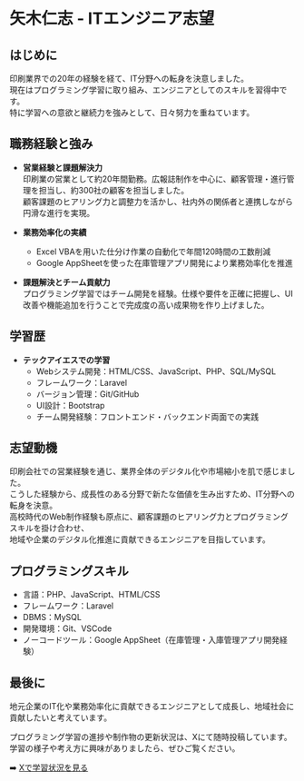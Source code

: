 # 矢木仁志 - ITエンジニア志望

## はじめに
印刷業界での20年の経験を経て、IT分野への転身を決意しました。  
現在はプログラミング学習に取り組み、エンジニアとしてのスキルを習得中です。  
特に学習への意欲と継続力を強みとして、日々努力を重ねています。

## 職務経験と強み
- **営業経験と課題解決力**  
  印刷業の営業として約20年間勤務。広報誌制作を中心に、顧客管理・進行管理を担当し、約300社の顧客を担当しました。  
  顧客課題のヒアリング力と調整力を活かし、社内外の関係者と連携しながら円滑な進行を実現。

- **業務効率化の実績**  
  - Excel VBAを用いた仕分け作業の自動化で年間120時間の工数削減  
  - Google AppSheetを使った在庫管理アプリ開発により業務効率化を推進  

- **課題解決とチーム貢献力**  
  プログラミング学習ではチーム開発を経験。仕様や要件を正確に把握し、UI改善や機能追加を行うことで完成度の高い成果物を作り上げました。

## 学習歴
- **テックアイエスでの学習**  
  - Webシステム開発：HTML/CSS、JavaScript、PHP、SQL/MySQL  
  - フレームワーク：Laravel  
  - バージョン管理：Git/GitHub  
  - UI設計：Bootstrap  
  - チーム開発経験：フロントエンド・バックエンド両面での実践

## 志望動機
印刷会社での営業経験を通じ、業界全体のデジタル化や市場縮小を肌で感じました。  
こうした経験から、成長性のある分野で新たな価値を生み出すため、IT分野への転身を決意。  
高校時代のWeb制作経験も原点に、顧客課題のヒアリング力とプログラミングスキルを掛け合わせ、  
地域や企業のデジタル化推進に貢献できるエンジニアを目指しています。

## プログラミングスキル
- 言語：PHP、JavaScript、HTML/CSS  
- フレームワーク：Laravel  
- DBMS：MySQL  
- 開発環境：Git、VSCode  
- ノーコードツール：Google AppSheet（在庫管理・入庫管理アプリ開発経験）

## 最後に
地元企業のIT化や業務効率化に貢献できるエンジニアとして成長し、地域社会に貢献したいと考えています。  

プログラミング学習の進捗や制作物の更新状況は、Xにて随時投稿しています。  
学習の様子や考え方に興味がありましたら、ぜひご覧ください。

➡️ [Xで学習状況を見る](https://x.com/hitoshiyagi)

